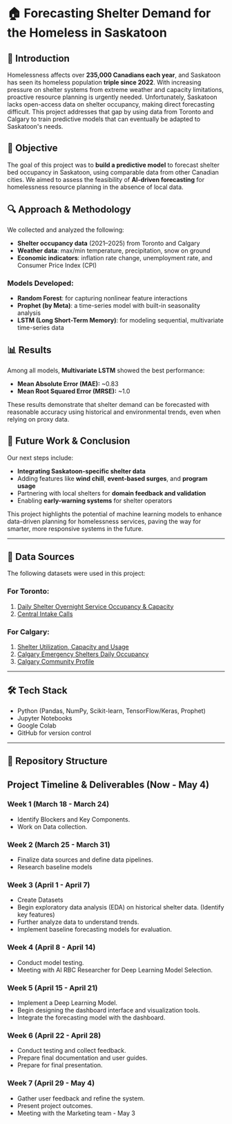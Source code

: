 # 🏠 Forecasting Shelter Demand for the Homeless in Saskatoon

## 📌 Introduction
Homelessness affects over **235,000 Canadians each year**, and Saskatoon has seen its homeless population **triple since 2022**. With increasing pressure on shelter systems from extreme weather and capacity limitations, proactive resource planning is urgently needed. Unfortunately, Saskatoon lacks open-access data on shelter occupancy, making direct forecasting difficult. This project addresses that gap by using data from Toronto and Calgary to train predictive models that can eventually be adapted to Saskatoon's needs.

## 🎯 Objective
The goal of this project was to **build a predictive model** to forecast shelter bed occupancy in Saskatoon, using comparable data from other Canadian cities. We aimed to assess the feasibility of **AI-driven forecasting** for homelessness resource planning in the absence of local data.

## 🔍 Approach & Methodology
We collected and analyzed the following:
- **Shelter occupancy data** (2021–2025) from Toronto and Calgary
- **Weather data**: max/min temperature, precipitation, snow on ground
- **Economic indicators**: inflation rate change, unemployment rate, and Consumer Price Index (CPI)

### Models Developed:
- **Random Forest**: for capturing nonlinear feature interactions
- **Prophet (by Meta)**: a time-series model with built-in seasonality analysis
- **LSTM (Long Short-Term Memory)**: for modeling sequential, multivariate time-series data

## 📊 Results
Among all models, **Multivariate LSTM** showed the best performance:
- **Mean Absolute Error (MAE):** ~0.83  
- **Mean Root Squared Error (MRSE):** ~1.0  

These results demonstrate that shelter demand can be forecasted with reasonable accuracy using historical and environmental trends, even when relying on proxy data.

## 🔮 Future Work & Conclusion
Our next steps include:
- **Integrating Saskatoon-specific shelter data**
- Adding features like **wind chill**, **event-based surges**, and **program usage**
- Partnering with local shelters for **domain feedback and validation**
- Enabling **early-warning systems** for shelter operators

This project highlights the potential of machine learning models to enhance data-driven planning for homelessness services, paving the way for smarter, more responsive systems in the future.

---

## 📂 Data Sources

The following datasets were used in this project:

### For Toronto:
1. [Daily Shelter Overnight Service Occupancy & Capacity](https://open.toronto.ca/dataset/daily-shelter-overnight-service-occupancy-capacity/)  
2. [Central Intake Calls](https://open.toronto.ca/dataset/central-intake-calls/)

### For Calgary:
1. [Shelter Utilization, Capacity and Usage](https://data.calgary.ca/Services-and-Amenities/Shelter-Utilization-Capacity-and-Usage-/p7ka-hqjn)  
2. [Calgary Emergency Shelters Daily Occupancy](https://data.calgary.ca/Services-and-Amenities/Calgary-Emergency-Shelters-Daily-Occupancy/7u2t-3wxf/about_data)  
3. [Calgary Community Profile](https://data.urbandatacentre.ca/dataset/calgary-community-profile)

---

## 🛠️ Tech Stack
- Python (Pandas, NumPy, Scikit-learn, TensorFlow/Keras, Prophet)
- Jupyter Notebooks
- Google Colab
- GitHub for version control

---

## 📁 Repository Structure






## Project Timeline & Deliverables (Now - May 4)

### **Week 1 (March 18 - March 24)**
- Identify Blockers and Key Components.
- Work on Data collection. 


### **Week 2 (March 25 - March 31)**
- Finalize data sources and define data pipelines.
- Research baseline models

### **Week 3 (April 1 - April 7)**
- Create Datasets
- Begin exploratory data analysis (EDA) on historical shelter data. (Identify key features)
- Further analyze data to understand trends.
- Implement baseline forecasting models for evaluation.


### **Week 4 (April 8 - April 14)**
- Conduct model testing.
- Meeting with AI RBC Researcher for Deep Learning Model Selection. 


### **Week 5 (April 15 - April 21)**
- Implement a Deep Learning Model.
- Begin designing the dashboard interface and visualization tools.
- Integrate the forecasting model with the dashboard.

### **Week 6 (April 22 - April 28)**
- Conduct testing and collect feedback.
- Prepare final documentation and user guides.
- Prepare for final presentation. 


### **Week 7 (April 29 - May 4)**
- Gather user feedback and refine the system.
- Present project outcomes.
- Meeting with the Marketing team - May 3


